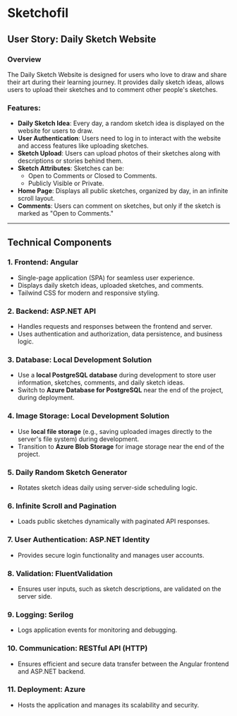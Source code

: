 # Sketchofil

## User Story: Daily Sketch Website

### Overview

The Daily Sketch Website is designed for users who love to draw and share their art during their learning journey. It provides daily sketch ideas, allows users to upload their sketches and to comment other people's sketches.

### Features:

- **Daily Sketch Idea**: Every day, a random sketch idea is displayed on the website for users to draw.
- **User Authentication**: Users need to log in to interact with the website and access features like uploading sketches.
- **Sketch Upload**: Users can upload photos of their sketches along with descriptions or stories behind them.
- **Sketch Attributes**: Sketches can be:
  - Open to Comments or Closed to Comments.
  - Publicly Visible or Private.
- **Home Page**: Displays all public sketches, organized by day, in an infinite scroll layout.
- **Comments**: Users can comment on sketches, but only if the sketch is marked as "Open to Comments."

---

## Technical Components

### 1. **Frontend: Angular**

- Single-page application (SPA) for seamless user experience.
- Displays daily sketch ideas, uploaded sketches, and comments.
- Tailwind CSS for modern and responsive styling.

### 2. **Backend: ASP.NET API**

- Handles requests and responses between the frontend and server.
- Uses authentication and authorization, data persistence, and business logic.

### 3. **Database: Local Development Solution**

- Use a **local PostgreSQL database** during development to store user information, sketches, comments, and daily sketch ideas.
- Switch to **Azure Database for PostgreSQL** near the end of the project, during deployment.

### 4. **Image Storage: Local Development Solution**

- Use **local file storage** (e.g., saving uploaded images directly to the server's file system) during development.
- Transition to **Azure Blob Storage** for image storage near the end of the project.

### 5. **Daily Random Sketch Generator**

- Rotates sketch ideas daily using server-side scheduling logic.

### 6. **Infinite Scroll and Pagination**

- Loads public sketches dynamically with paginated API responses.

### 7. **User Authentication: ASP.NET Identity**

- Provides secure login functionality and manages user accounts.

### 8. **Validation: FluentValidation**

- Ensures user inputs, such as sketch descriptions, are validated on the server side.

### 9. **Logging: Serilog**

- Logs application events for monitoring and debugging.

### 10. **Communication: RESTful API (HTTP)**

- Ensures efficient and secure data transfer between the Angular frontend and ASP.NET backend.

### 11. **Deployment: Azure**

- Hosts the application and manages its scalability and security.
